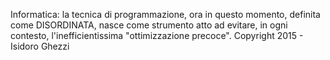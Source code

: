 Informatica: la tecnica di programmazione, ora in questo momento, definita come DISORDINATA, nasce come strumento atto ad evitare, in ogni contesto, l'inefficientissima "ottimizzazione precoce".
Copyright 2015 - Isidoro Ghezzi